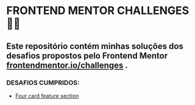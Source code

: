 # FRONTEND MENTOR CHALLENGES :woman_technologist:

## Este repositório contém minhas soluções dos desafios propostos pelo Frontend Mentor [frontendmentor.io/challenges](https://www.frontendmentor.io/challenges) .

### DESAFIOS CUMPRIDOS: 

* [Four card feature section ](four-card-feature-section)

